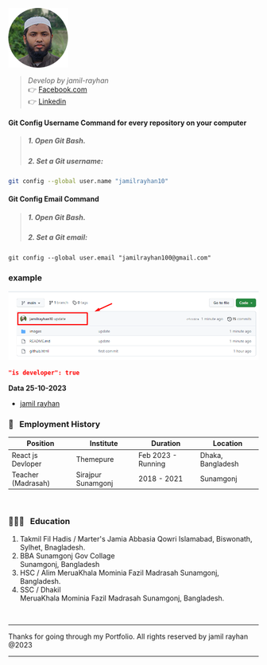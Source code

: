 ![jamil rayhan](/images/jamil.png)

> _Develop by jamil-rayhan_ <br />
> 👉 [Facebook.com](https://www.facebook.com/jamil.rayhan100) <br />
> 👉 [Linkedin](https://www.linkedin.com/in/jamilrayhan10/) <br />

#### Git Config Username Command for every repository on your computer

> ##### 1. Open Git Bash.
>
> ##### 2. Set a Git username:

```bash
git config --global user.name "jamilrayhan10"
```

#### Git Config Email Command

> ##### 1. Open Git Bash.
>
> ##### 2. Set a Git email:

```
git config --global user.email "jamilrayhan100@gmail.com"
```

### example

![user-name](/images/github-usernam-light.png)

```json
"is developer": true
```

**Data 25-10-2023**

- [jamil rayhan](https://www.facebook.com/jamil.rayhan100)

### 💼 &nbsp; Employment History

| Position           | Institute          | Duration           | Location          |
| ------------------ | ------------------ | ------------------ | ----------------- |
| React js Devloper  | Themepure          | Feb 2023 - Running | Dhaka, Bangladesh |
| Teacher (Madrasah) | Sirajpur Sunamgonj | 2018 - 2021        | Sunamgonj         |

<br />

### 👨🏻‍🎓 &nbsp; Education

1. Takmil Fil Hadis / Marter's
   Jamia Abbasia Qowri Islamabad, Biswonath, Sylhet, Bnagladesh.
2. BBA Sunamgonj Gov Collage  
   Sunamgonj, Bangladesh
3. HSC / Alim
   MeruaKhala Mominia Fazil Madrasah
   Sunamgonj, Bangladesh.
4. SSC / Dhakil  
   MeruaKhala Mominia Fazil Madrasah
   Sunamgonj, Bangladesh.

<br />

---

Thanks for going through my Portfolio.
All rights reserved by jamil rayhan @2023

---
